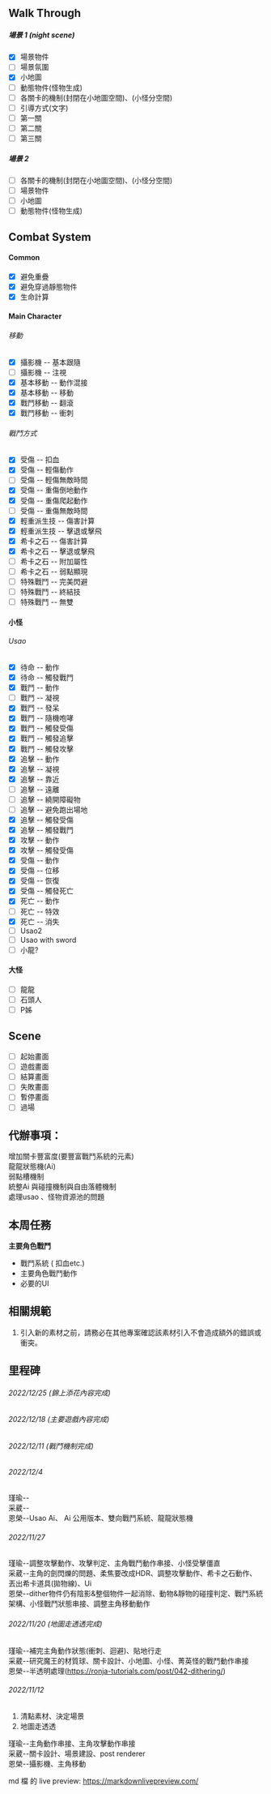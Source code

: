 ## Walk Through
##### 場景 1 (night scene)
 - [x] 場景物件
 - [ ] 場景氛圍
 - [x] 小地圖
 - [ ] 動態物件(怪物生成)
 - [ ] 各關卡的機制(封閉在小地圖空間)、(小怪分空間)
 - [ ] 引導方式(文字)
 - [ ] 第一關
 - [ ] 第二關
 - [ ] 第三關
##### 場景 2 
 - [ ] 各關卡的機制(封閉在小地圖空間)、(小怪分空間)
 - [ ] 場景物件
 - [ ] 小地圖
 - [ ] 動態物件(怪物生成)
## Combat System
#### Common
 - [x] 避免重疊
 - [x] 避免穿過靜態物件
 - [x] 生命計算
#### Main Character
###### 移動
 - [x] 攝影機 -- 基本跟隨
 - [ ] 攝影機 -- 注視
 - [x] 基本移動 -- 動作混接
 - [x] 基本移動 -- 移動
 - [x] 戰鬥移動 -- 翻滾
 - [x] 戰鬥移動 -- 衝刺
###### 戰鬥方式
 - [x] 受傷 -- 扣血
 - [x] 受傷 -- 輕傷動作
 - [ ] 受傷 -- 輕傷無敵時間
 - [x] 受傷 -- 重傷倒地動作
 - [x] 受傷 -- 重傷爬起動作
 - [ ] 受傷 -- 重傷無敵時間
 - [x] 輕重派生技 -- 傷害計算
 - [x] 輕重派生技 -- 擊退或擊飛
 - [x] 希卡之石 -- 傷害計算
 - [x] 希卡之石 -- 擊退或擊飛
 - [ ] 希卡之石 -- 附加屬性
 - [ ] 希卡之石 -- 弱點顯現
 - [ ] 特殊戰鬥 -- 完美閃避
 - [ ] 特殊戰鬥 -- 終結技
 - [ ] 特殊戰鬥 -- 無雙

#### 小怪
###### Usao
 - [x] 待命 -- 動作
 - [x] 待命 -- 觸發戰鬥
 - [x] 戰鬥 -- 動作
 - [ ] 戰鬥 -- 凝視
 - [x] 戰鬥 -- 發呆
 - [x] 戰鬥 -- 隨機咆哮
 - [x] 戰鬥 -- 觸發受傷
 - [x] 戰鬥 -- 觸發追擊
 - [x] 戰鬥 -- 觸發攻擊
 - [x] 追擊 -- 動作
 - [x] 追擊 -- 凝視
 - [x] 追擊 -- 靠近
 - [ ] 追擊 -- 遠離
 - [ ] 追擊 -- 繞開障礙物
 - [ ] 追擊 -- 避免跑出場地
 - [x] 追擊 -- 觸發受傷
 - [x] 追擊 -- 觸發戰鬥
 - [x] 攻擊 -- 動作
 - [x] 攻擊 -- 觸發受傷
 - [x] 受傷 -- 動作
 - [x] 受傷 -- 位移
 - [x] 受傷 -- 恢復
 - [x] 受傷 -- 觸發死亡
 - [x] 死亡 -- 動作
 - [ ] 死亡 -- 特效
 - [x] 死亡 -- 消失
 - [ ] Usao2<br>
 - [ ] Usao with sword<br>
 - [ ] 小龍?<br>
#### 大怪
 - [ ] 龍龍
 - [ ] 石頭人
 - [ ] P姊

## Scene
 - [ ] 起始畫面
 - [ ] 遊戲畫面
 - [ ] 結算畫面
 - [ ] 失敗畫面
 - [ ] 暫停畫面
 - [ ] 過場
## 代辦事項：
增加關卡豐富度(要豐富戰鬥系統的元素)<br>
龍龍狀態機(Ai)<br>
弱點槽機制<br>
統整Ai 與碰撞機制與自由落體機制<br>
處理usao 、怪物資源池的問題<br>

## 本周任務
**主要角色戰鬥**
* 戰鬥系統 ( 扣血etc.)
* 主要角色戰鬥動作
* 必要的UI

## 相關規範
1. 引入新的素材之前，請務必在其他專案確認該素材引入不會造成額外的錯誤或衝突。

## 里程碑

###### 2022/12/25 (錦上添花內容完成)
###### 2022/12/18 (主要遊戲內容完成)
###### 2022/12/11 (戰鬥機制完成)
###### 2022/12/4
瑾瑜--<br>
采葳--<br>
恩榮--Usao Ai、 Ai 公用版本、雙向戰鬥系統、龍龍狀態機<br>
###### 2022/11/27

瑾瑜--調整攻擊動作、攻擊判定、主角戰鬥動作串接、小怪受擊僵直<br>
采葳--主角的劍閃爍的問題、柔焦要改成HDR、調整攻擊動作、希卡之石動作、丟出希卡道具(拋物線)、Ui<br>
恩榮--dither物件仍有陰影&整個物件一起消除、動物&靜物的碰撞判定、戰鬥系統架構、小怪戰鬥狀態串接、調整主角移動動作<br>

###### 2022/11/20 (地圖走透透完成)

瑾瑜--補完主角動作狀態(衝刺、迴避)、貼地行走<br>
采葳--研究魔王的材質球、關卡設計、小地圖、小怪、菁英怪的戰鬥動作串接<br>
恩榮--半透明處理(https://ronja-tutorials.com/post/042-dithering/)<br>

###### 2022/11/12

1. 清點素材、決定場景
2. 地圖走透透

瑾瑜--主角動作串接、主角攻擊動作串接<br>
采葳--關卡設計、場景建設、post renderer<br>
恩榮--攝影機、主角移動<br>

md 檔 的 live preview:
https://markdownlivepreview.com/